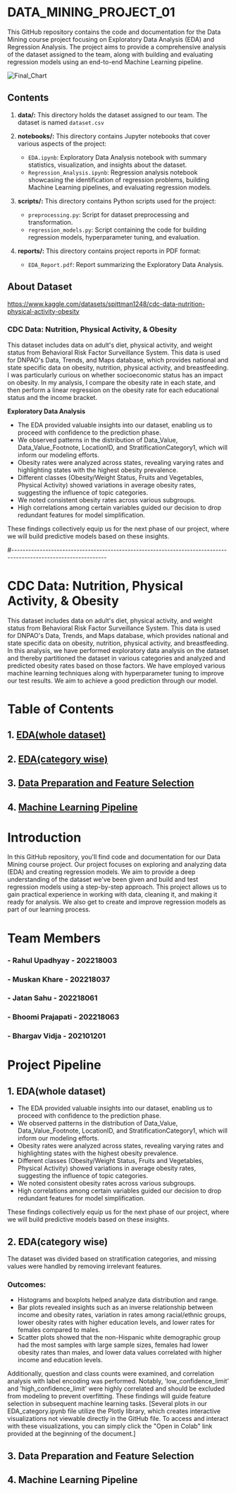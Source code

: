 # DATA_MINING_PROJECT_01
 This GitHub repository contains the code and documentation for the Data Mining course project focusing on Exploratory Data Analysis (EDA) and Regression Analysis. The project aims to provide a comprehensive analysis of the dataset assigned to the team, along with building and evaluating regression models using an end-to-end Machine Learning pipeline.
 
![Final_Chart](https://github.com/Jatansahu/GOLDDIGGER_GROUP12_PROJECT_01/assets/115174048/6e2fb8f2-638e-4594-82e0-a3230f0ef1f5)


## Contents

1. **data/:** This directory holds the dataset assigned to our team. The dataset is named `dataset.csv` 

2. **notebooks/:** This directory contains Jupyter notebooks that cover various aspects of the project:
   - `EDA.ipynb`: Exploratory Data Analysis notebook with summary statistics, visualization, and insights about the dataset.
   - `Regression_Analysis.ipynb`: Regression analysis notebook showcasing the identification of regression problems, building Machine Learning pipelines, and evaluating regression models.

3. **scripts/:** This directory contains Python scripts used for the project:
   - `preprocessing.py`: Script for dataset preprocessing and transformation.
   - `regression_models.py`: Script containing the code for building regression models, hyperparameter tuning, and evaluation.

4. **reports/:** This directory contains project reports in PDF format:
   - `EDA_Report.pdf`: Report summarizing the Exploratory Data Analysis.


## About Dataset 

https://www.kaggle.com/datasets/spittman1248/cdc-data-nutrition-physical-activity-obesity


### CDC Data: Nutrition, Physical Activity, & Obesity

This dataset includes data on adult's diet, physical activity, and weight status from Behavioral Risk Factor Surveillance System. This data is used for DNPAO's Data, Trends, and Maps database, which provides national and state specific data on obesity, nutrition, physical activity, and breastfeeding. I was particularly curious on whether socioeconomic status has an impact on obesity. In my analysis, I compare the obesity rate in each state, and then perform a linear regression on the obesity rate for each educational status and the income bracket.

**Exploratory Data Analysis**

- The EDA provided valuable insights into our dataset, enabling us to proceed with confidence to the prediction phase.
- We observed patterns in the distribution of Data_Value, Data_Value_Footnote, LocationID, and StratificationCategory1, which will inform our modeling efforts.
- Obesity rates were analyzed across states, revealing varying rates and highlighting states with the highest obesity prevalence.
- Different classes (Obesity/Weight Status, Fruits and Vegetables, Physical Activity) showed variations in average obesity rates, suggesting the influence of topic categories.
- We noted consistent obesity rates across various subgroups.
- High correlations among certain variables guided our decision to drop redundant features for model simplification.

These findings collectively equip us for the next phase of our project, where we will build predictive models based on these insights.

#---------------------------------------------------------------------------------------------------------------

# CDC Data: Nutrition, Physical Activity, & Obesity

This dataset includes data on adult's diet, physical activity, and weight status from Behavioral Risk Factor Surveillance System. This data is used for DNPAO's Data, Trends, and Maps database, which provides national and state specific data on obesity, nutrition, physical activity, and breastfeeding. In this analysis, we have performed exploratory data analysis on the dataset and thereby partitioned the dataset in various categories and analyzed and predicted obesity rates based on those factors. We have employed various machine learning techniques along with hyperparameter tuning to improve our test results. We aim to achieve a good prediction through our model.


# Table of Contents

## 1. [ EDA(whole dataset) ](#1-edawhole-dataset)
## 2. [ EDA(category wise) ](#2-edacategory-wise)
## 3. [ Data Preparation and Feature Selection ](#3-data-preparation-and-feature-selection)
## 4. [ Machine Learning Pipeline ](#4-machine-learning-pipeline)


# Introduction

In this GitHub repository, you'll find code and documentation for our Data Mining course project. Our project focuses on exploring and analyzing data (EDA) and creating regression models. We aim to provide a deep understanding of the dataset we've been given and build and test regression models using a step-by-step approach. This project allows us to gain practical experience in working with data, cleaning it, and making it ready for analysis. We also get to create and improve regression models as part of our learning process.

# Team Members

### - Rahul Upadhyay - 202218003
### - Muskan Khare - 202218037
### - Jatan Sahu - 202218061
### - Bhoomi Prajapati - 202218063
### - Bhargav Vidja - 202101201

# Project Pipeline

## 1. EDA(whole dataset)
 - The EDA provided valuable insights into our dataset, enabling us to proceed with confidence to the prediction phase.
 - We observed patterns in the distribution of Data_Value, Data_Value_Footnote, LocationID, and StratificationCategory1, which will inform our modeling efforts.
 - Obesity rates were analyzed across states, revealing varying rates and highlighting states with the highest obesity prevalence.
 - Different classes (Obesity/Weight Status, Fruits and Vegetables, Physical Activity) showed variations in average obesity rates, suggesting the influence of topic categories.
 - We noted consistent obesity rates across various subgroups.
 - High correlations among certain variables guided our decision to drop redundant features for model simplification.

These findings collectively equip us for the next phase of our project, where we will build predictive models based on these insights.

## 2. EDA(category wise)

The dataset was divided based on stratification categories, and missing values were handled by removing irrelevant features. 
### Outcomes:
 - Histograms and boxplots helped analyze data distribution and range.
 - Bar plots revealed insights such as an inverse relationship between income and obesity rates, variation in rates among racial/ethnic groups, lower obesity rates with higher education levels, and lower rates for females compared to males.
 - Scatter plots showed that the non-Hispanic white demographic group had the most samples with large sample sizes, females had lower obesity rates than males, and lower data values correlated with higher income and education levels.

Additionally, question and class counts were examined, and correlation analysis with label encoding was performed. Notably, 'low_confidence_limit' and 'high_confidence_limit' were highly correlated and should be excluded from modeling to prevent overfitting. These findings will guide feature selection in subsequent machine learning tasks.
[Several plots in our EDA_category.ipynb file utilize the Plotly library, which creates interactive visualizations not viewable directly in the GitHub file. To access and interact with these visualizations, you can simply click the "Open in Colab" link provided at the beginning of the document.]


## 3. Data Preparation and Feature Selection
## 4. Machine Learning Pipeline

